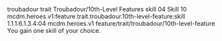 <ability>
  <metadata>
    <class>troubadour</class>
    <feature_type>trait</feature_type>
    <file_dpath>Troubadour/10th-Level Features</file_dpath>
    <item_id>skill</item_id>
    <item_index>04</item_index>
    <item_name>Skill</item_name>
    <level>10</level>
    <scc>mcdm.heroes.v1:feature.trait.troubadour.10th-level-feature:skill</scc>
    <scdc>1.1.1:6.1.3.4:04</scdc>
    <source>mcdm.heroes.v1</source>
    <type>feature/trait/troubadour/10th-level-feature</type>
  </metadata>
  <effects>
    <effect type="mundane">You gain one skill of your choice.</effect>
  </effects>
</ability>
